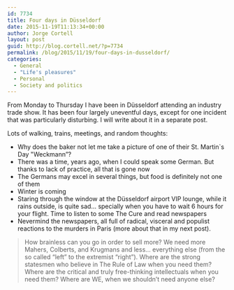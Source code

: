```yaml
---
id: 7734
title: Four days in Düsseldorf
date: 2015-11-19T11:13:34+00:00
author: Jorge Cortell
layout: post
guid: http://blog.cortell.net/?p=7734
permalink: /blog/2015/11/19/four-days-in-dusseldorf/
categories:
  - General
  - "Life's pleasures"
  - Personal
  - Society and politics
---
```


  
From Monday to Thursday I have been in Düsseldorf attending an industry trade show. It has been four largely uneventful days, except for one incident that was particularly disturbing. I will write about it in a separate post.

Lots of walking, trains, meetings, and random thoughts:

  * Why does the baker not let me take a picture of one of their St. Martin`s Day "Weckmann”?
  * There was a time, years ago, when I could speak some German. But thanks to lack of practice, all that is gone now
  * The Germans may excel in several things, but food is definitely not one of them
  * Winter is coming
  * Staring through the window at the Düsseldorf airport VIP lounge, while it rains outside, is quite sad… specially when you have to wait 6 hours for your flight. Time to listen to some The Cure and read newspapers
  * Nevermind the newspapers, all full of radical, visceral and populist reactions to the murders in Paris (more about that in my next post).

> How brainless can you go in order to sell more? We need more Mahers, Colberts, and Krugmans and less… everything else (from the so called “left” to the extremist “right”). Where are the strong statesmen who believe in The Rule of Law when you need them? Where are the critical and truly free-thinking intellectuals when you need them? Where are WE, when we shouldn’t need anyone else?